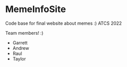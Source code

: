 # MemeInfoSite
Code base for final website about memes :) ATCS 2022

Team members! :) 
- Garrett
- Andrew
- Raul 
- Taylor 
